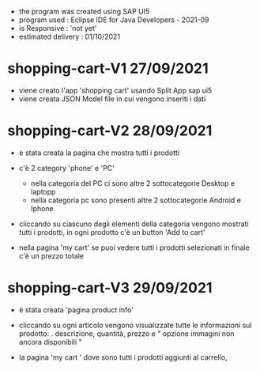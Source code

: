 * the program was created using SAP UI5
* program used : Eclipse IDE for Java Developers - 2021-09
* is Responsive : 'not yet' 
* estimated delivery : 01/10/2021

# shopping-cart-V1  27/09/2021

* viene creato l'app 'shopping cart' usando Split App sap ui5
* viene creata JSON Model file in cui vengono inseriti i dati

# shopping-cart-V2  28/09/2021

* è stata creata la pagina che mostra tutti i prodotti

* c'è 2 category 'phone' e 'PC'
   - nella categoria del PC ci sono altre 2 sottocategorie Desktop e laptopp
   - nella categoria pc sono presenti altre 2 sottocategorie Android e Iphone
   
* cliccando su ciascuno degli elementi della categoria vengono mostrati tutti i prodotti, in ogni prodotto c'è un button 'Add to cart'
* nella pagina 'my cart' se puoi vedere tutti i prodotti selezionati in finale c'è un prezzo totale 

# shopping-cart-V3 29/09/2021

* è stata creata 'pagina  product info'
* cliccando su ogni articolo vengono visualizzate tutte le informazioni sul prodotto:
   . descrizione, quantità, prezzo e " opzione immagini non ancora disponibili "

* la pagina 'my cart ' dove sono tutti i prodotti aggiunti al carrello, 
